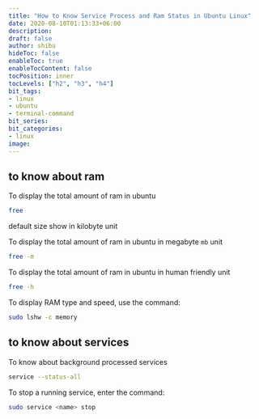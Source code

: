 ```yaml
---
title: "How to Know Service Process and Ram Status in Ubuntu Linux"
date: 2020-08-10T01:13:33+06:00
description:
draft: false
author: shibu
hideToc: false
enableToc: true
enableTocContent: false
tocPosition: inner
tocLevels: ["h2", "h3", "h4"]
bit_tags:
- linux
- ubuntu
- terminal-command
bit_series:
bit_categories:
- linux
image:
---
```



## to know about ram 

To display the total amount of ram in ubuntu   
~~~bash
free
~~~

default size show in kilobyte unit

To display the total amount of ram in ubuntu in megabyte `mb` unit
~~~bash
free -m
~~~

To display the total amount of ram in ubuntu in human friendly unit
~~~bash
free -h
~~~

To display RAM type and speed, use the command:

~~~bash
sudo lshw -c memory
~~~


## to know about services

To know about background processed services    

~~~bash
service --status-all 
~~~

To stop a running service, enter the command:      

~~~bash
sudo service <name> stop
~~~




